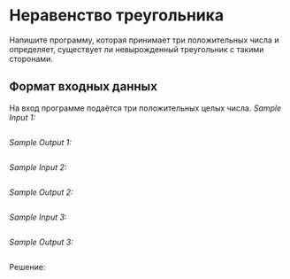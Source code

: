 # Неравенство треугольника

Напишите программу, которая принимает три положительных числа и определяет, существует ли невырожденный треугольник с такими сторонами.

## Формат входных данных
На вход программе подаётся три положительных целых числа.
*Sample Input 1:*
```

```

*Sample Output 1:*
```

```

*Sample Input 2:*
```

```

*Sample Output 2:*
```

```

*Sample Input 3:*
```

```

*Sample Output 3:*
```

```

Решение:
```python

```
